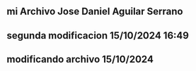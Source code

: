 ## mi Archivo Jose Daniel Aguilar Serrano

## segunda modificacion 15/10/2024  16:49

## modificando archivo 15/10/2024

